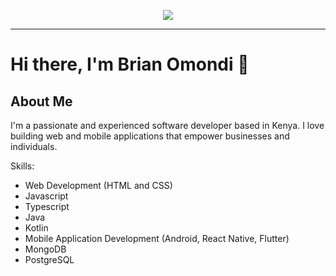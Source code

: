 
<p align="center">
<img src="https://img.shields.io/badge/Skills-Java, Kotlin, React/React Native, Flutter-blue" />
</p>
<hr>

# Hi there, I'm Brian Omondi 👋

## About Me

I'm a passionate and experienced software developer based in Kenya. I love building web and mobile applications that empower businesses and individuals. 

Skills:
- Web Development (HTML and CSS)
- Javascript
- Typescript
- Java
- Kotlin
- Mobile Application Development (Android, React Native, Flutter)
- MongoDB
- PostgreSQL

